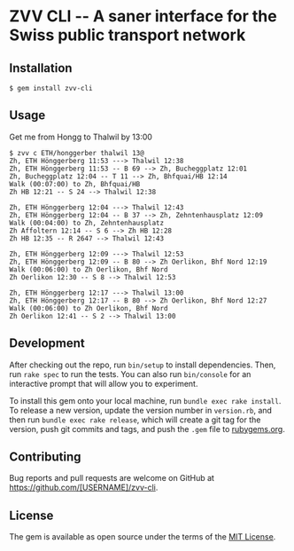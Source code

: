 # ZVV CLI -- A saner interface for the Swiss public transport network

## Installation

    $ gem install zvv-cli

## Usage

Get me from Hongg to Thalwil by 13:00

```
$ zvv c ETH/honggerber thalwil 13@
Zh, ETH Hönggerberg 11:53 ---> Thalwil 12:38
Zh, ETH Hönggerberg 11:53 -- B 69 --> Zh, Bucheggplatz 12:01
Zh, Bucheggplatz 12:04 -- T 11 --> Zh, Bhfquai/HB 12:14
Walk (00:07:00) to Zh, Bhfquai/HB
Zh HB 12:21 -- S 24 --> Thalwil 12:38

Zh, ETH Hönggerberg 12:04 ---> Thalwil 12:43
Zh, ETH Hönggerberg 12:04 -- B 37 --> Zh, Zehntenhausplatz 12:09
Walk (00:04:00) to Zh, Zehntenhausplatz
Zh Affoltern 12:14 -- S 6 --> Zh HB 12:28
Zh HB 12:35 -- R 2647 --> Thalwil 12:43

Zh, ETH Hönggerberg 12:09 ---> Thalwil 12:53
Zh, ETH Hönggerberg 12:09 -- B 80 --> Zh Oerlikon, Bhf Nord 12:19
Walk (00:06:00) to Zh Oerlikon, Bhf Nord
Zh Oerlikon 12:30 -- S 8 --> Thalwil 12:53

Zh, ETH Hönggerberg 12:17 ---> Thalwil 13:00
Zh, ETH Hönggerberg 12:17 -- B 80 --> Zh Oerlikon, Bhf Nord 12:27
Walk (00:06:00) to Zh Oerlikon, Bhf Nord
Zh Oerlikon 12:41 -- S 2 --> Thalwil 13:00
```

## Development

After checking out the repo, run `bin/setup` to install dependencies. Then, run `rake spec` to run the tests. You can also run `bin/console` for an interactive prompt that will allow you to experiment.

To install this gem onto your local machine, run `bundle exec rake install`. To release a new version, update the version number in `version.rb`, and then run `bundle exec rake release`, which will create a git tag for the version, push git commits and tags, and push the `.gem` file to [rubygems.org](https://rubygems.org).

## Contributing

Bug reports and pull requests are welcome on GitHub at https://github.com/[USERNAME]/zvv-cli.


## License

The gem is available as open source under the terms of the [MIT License](http://opensource.org/licenses/MIT).

